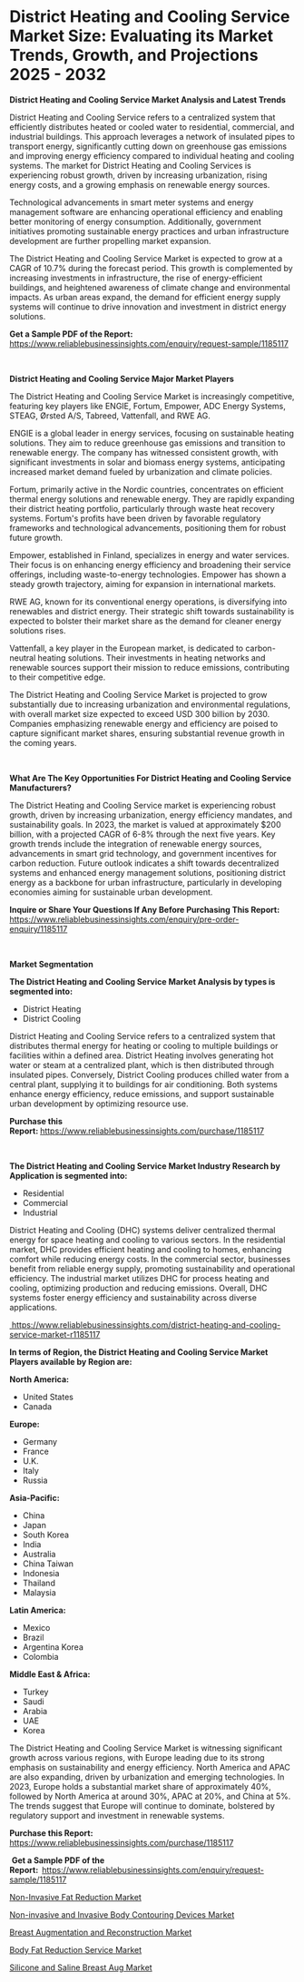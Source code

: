 <p><h1>District Heating and Cooling Service Market Size: Evaluating its Market Trends, Growth, and Projections 2025 - 2032</h1></p><p><strong>District Heating and Cooling Service Market Analysis and Latest Trends</strong></p>
<p><p>District Heating and Cooling Service refers to a centralized system that efficiently distributes heated or cooled water to residential, commercial, and industrial buildings. This approach leverages a network of insulated pipes to transport energy, significantly cutting down on greenhouse gas emissions and improving energy efficiency compared to individual heating and cooling systems. The market for District Heating and Cooling Services is experiencing robust growth, driven by increasing urbanization, rising energy costs, and a growing emphasis on renewable energy sources. </p><p>Technological advancements in smart meter systems and energy management software are enhancing operational efficiency and enabling better monitoring of energy consumption. Additionally, government initiatives promoting sustainable energy practices and urban infrastructure development are further propelling market expansion. </p><p>The District Heating and Cooling Service Market is expected to grow at a CAGR of 10.7% during the forecast period. This growth is complemented by increasing investments in infrastructure, the rise of energy-efficient buildings, and heightened awareness of climate change and environmental impacts. As urban areas expand, the demand for efficient energy supply systems will continue to drive innovation and investment in district energy solutions.</p></p>
<p><strong>Get a Sample PDF of the Report:&nbsp;</strong> <a href="https://www.reliablebusinessinsights.com/enquiry/request-sample/1185117?utm_campaign=97&utm_medium=2&utm_source=Github&utm_content=ia&utm_term=28032025&utm_id=district-heating-and-cooling-service">https://www.reliablebusinessinsights.com/enquiry/request-sample/1185117</a></p>
<p>&nbsp;</p>
<p><strong>District Heating and Cooling Service Major Market Players</strong></p>
<p><p>The District Heating and Cooling Service Market is increasingly competitive, featuring key players like ENGIE, Fortum, Empower, ADC Energy Systems, STEAG, Ørsted A/S, Tabreed, Vattenfall, and RWE AG. </p><p>ENGIE is a global leader in energy services, focusing on sustainable heating solutions. They aim to reduce greenhouse gas emissions and transition to renewable energy. The company has witnessed consistent growth, with significant investments in solar and biomass energy systems, anticipating increased market demand fueled by urbanization and climate policies.</p><p>Fortum, primarily active in the Nordic countries, concentrates on efficient thermal energy solutions and renewable energy. They are rapidly expanding their district heating portfolio, particularly through waste heat recovery systems. Fortum's profits have been driven by favorable regulatory frameworks and technological advancements, positioning them for robust future growth.</p><p>Empower, established in Finland, specializes in energy and water services. Their focus is on enhancing energy efficiency and broadening their service offerings, including waste-to-energy technologies. Empower has shown a steady growth trajectory, aiming for expansion in international markets.</p><p>RWE AG, known for its conventional energy operations, is diversifying into renewables and district energy. Their strategic shift towards sustainability is expected to bolster their market share as the demand for cleaner energy solutions rises.</p><p>Vattenfall, a key player in the European market, is dedicated to carbon-neutral heating solutions. Their investments in heating networks and renewable sources support their mission to reduce emissions, contributing to their competitive edge.</p><p>The District Heating and Cooling Service Market is projected to grow substantially due to increasing urbanization and environmental regulations, with overall market size expected to exceed USD 300 billion by 2030. Companies emphasizing renewable energy and efficiency are poised to capture significant market shares, ensuring substantial revenue growth in the coming years.</p></p>
<p>&nbsp;</p>
<p><strong>What Are The Key Opportunities For District Heating and Cooling Service Manufacturers?</strong></p>
<p><p>The District Heating and Cooling Service market is experiencing robust growth, driven by increasing urbanization, energy efficiency mandates, and sustainability goals. In 2023, the market is valued at approximately $200 billion, with a projected CAGR of 6-8% through the next five years. Key growth trends include the integration of renewable energy sources, advancements in smart grid technology, and government incentives for carbon reduction. Future outlook indicates a shift towards decentralized systems and enhanced energy management solutions, positioning district energy as a backbone for urban infrastructure, particularly in developing economies aiming for sustainable urban development.</p></p>
<p><strong>Inquire or Share Your Questions If Any Before Purchasing This Report:</strong> <a href="https://www.reliablebusinessinsights.com/enquiry/pre-order-enquiry/1185117?utm_campaign=97&utm_medium=2&utm_source=Github&utm_content=ia&utm_term=28032025&utm_id=district-heating-and-cooling-service">https://www.reliablebusinessinsights.com/enquiry/pre-order-enquiry/1185117</a></p>
<p>&nbsp;</p>
<p><strong>Market Segmentation</strong></p>
<p><strong>The District Heating and Cooling Service Market Analysis by types is segmented into:</strong></p>
<p><ul><li>District Heating</li><li>District Cooling</li></ul></p>
<p><p>District Heating and Cooling Service refers to a centralized system that distributes thermal energy for heating or cooling to multiple buildings or facilities within a defined area. District Heating involves generating hot water or steam at a centralized plant, which is then distributed through insulated pipes. Conversely, District Cooling produces chilled water from a central plant, supplying it to buildings for air conditioning. Both systems enhance energy efficiency, reduce emissions, and support sustainable urban development by optimizing resource use.</p></p>
<p><strong>Purchase this Report:&nbsp;</strong><a href="https://www.reliablebusinessinsights.com/purchase/1185117?utm_campaign=97&utm_medium=2&utm_source=Github&utm_content=ia&utm_term=28032025&utm_id=district-heating-and-cooling-service">https://www.reliablebusinessinsights.com/purchase/1185117</a></p>
<p>&nbsp;</p>
<p><strong>The District Heating and Cooling Service Market Industry Research by Application is segmented into:</strong></p>
<p><ul><li>Residential</li><li>Commercial</li><li>Industrial</li></ul></p>
<p><p>District Heating and Cooling (DHC) systems deliver centralized thermal energy for space heating and cooling to various sectors. In the residential market, DHC provides efficient heating and cooling to homes, enhancing comfort while reducing energy costs. In the commercial sector, businesses benefit from reliable energy supply, promoting sustainability and operational efficiency. The industrial market utilizes DHC for process heating and cooling, optimizing production and reducing emissions. Overall, DHC systems foster energy efficiency and sustainability across diverse applications.</p></p>
<p><a href="https://www.reliablebusinessinsights.com/district-heating-and-cooling-service-market-r1185117?utm_campaign=97&utm_medium=2&utm_source=Github&utm_content=ia&utm_term=28032025&utm_id=district-heating-and-cooling-service">&nbsp;https://www.reliablebusinessinsights.com/district-heating-and-cooling-service-market-r1185117</a></p>
<p><strong>In terms of Region, the District Heating and Cooling Service Market Players available by Region are:</strong></p>
<p>
    <p> <strong> North America: </strong>
        <ul>
            <li>United States</li>
            <li>Canada</li>
        </ul>
        </p> 
    <p> <strong> Europe: </strong>
        <ul>
            <li>Germany</li>
            <li>France</li>
            <li>U.K.</li>
            <li>Italy</li>
            <li>Russia</li>
        </ul>
        </p> 
    <p> <strong> Asia-Pacific: </strong>
        <ul>
            <li>China</li>
            <li>Japan</li>
            <li>South Korea</li>
            <li>India</li>
            <li>Australia</li>
            <li>China Taiwan</li>
            <li>Indonesia</li>
            <li>Thailand</li>
            <li>Malaysia</li>
        </ul>
        </p> 
    <p> <strong> Latin America: </strong>
        <ul>
            <li>Mexico</li>
            <li>Brazil</li>
            <li>Argentina Korea</li>
            <li>Colombia</li>
        </ul>
        </p> 
    <p> <strong> Middle East & Africa: </strong>
        <ul>
            <li>Turkey</li>
            <li>Saudi</li>
            <li>Arabia</li>
            <li>UAE</li>
            <li>Korea</li>
        </ul>
    </p>
    </p>
<p><p>The District Heating and Cooling Service Market is witnessing significant growth across various regions, with Europe leading due to its strong emphasis on sustainability and energy efficiency. North America and APAC are also expanding, driven by urbanization and emerging technologies. In 2023, Europe holds a substantial market share of approximately 40%, followed by North America at around 30%, APAC at 20%, and China at 5%. The trends suggest that Europe will continue to dominate, bolstered by regulatory support and investment in renewable systems.</p></p>
<p><strong>Purchase this Report: </strong><a href="https://www.reliablebusinessinsights.com/purchase/1185117?utm_campaign=97&utm_medium=2&utm_source=Github&utm_content=ia&utm_term=28032025&utm_id=district-heating-and-cooling-service">https://www.reliablebusinessinsights.com/purchase/1185117</a></p>
<p>&nbsp;<strong>Get a Sample PDF of the Report:&nbsp;&nbsp;</strong><a href="https://www.reliablebusinessinsights.com/enquiry/request-sample/1185117?utm_campaign=97&utm_medium=2&utm_source=Github&utm_content=ia&utm_term=28032025&utm_id=district-heating-and-cooling-service">https://www.reliablebusinessinsights.com/enquiry/request-sample/1185117</a></p>
<p><strong></strong></p>
<p><p><a href="https://github.com/taffouasaoka/Market-Research-Report-List-1/blob/main/non-invasive-fat-reduction-market.md?utm_campaign=97&utm_medium=2&utm_source=Github&utm_content=ia&utm_term=28032025&utm_id=district-heating-and-cooling-service">Non-Invasive Fat Reduction Market</a></p><p><a href="https://github.com/botocniveda/Market-Research-Report-List-1/blob/main/non-invasive-and-invasive-body-contouring-devices-market.md?utm_campaign=97&utm_medium=2&utm_source=Github&utm_content=ia&utm_term=28032025&utm_id=district-heating-and-cooling-service">Non-invasive and Invasive Body Contouring Devices Market</a></p><p><a href="https://github.com/moorsdorak31/Market-Research-Report-List-1/blob/main/breast-augmentation-and-reconstruction-market.md?utm_campaign=97&utm_medium=2&utm_source=Github&utm_content=ia&utm_term=28032025&utm_id=district-heating-and-cooling-service">Breast Augmentation and Reconstruction Market</a></p><p><a href="https://github.com/kuciakkukalo/Market-Research-Report-List-1/blob/main/body-fat-reduction-service-market.md?utm_campaign=97&utm_medium=2&utm_source=Github&utm_content=ia&utm_term=28032025&utm_id=district-heating-and-cooling-service">Body Fat Reduction Service Market</a></p><p><a href="https://github.com/danitkeavyx7/Market-Research-Report-List-1/blob/main/silicone-and-saline-breast-aug-market.md?utm_campaign=97&utm_medium=2&utm_source=Github&utm_content=ia&utm_term=28032025&utm_id=district-heating-and-cooling-service">Silicone and Saline Breast Aug Market</a></p></p>